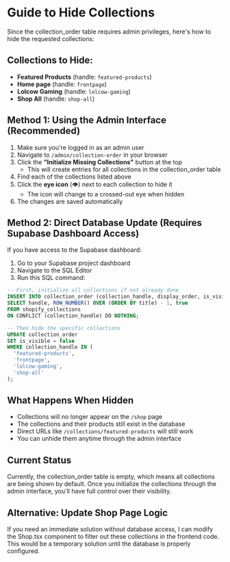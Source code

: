 # Guide to Hide Collections

Since the collection_order table requires admin privileges, here's how to hide the requested collections:

## Collections to Hide:
- **Featured Products** (handle: `featured-products`)
- **Home page** (handle: `frontpage`)
- **Lolcow Gaming** (handle: `lolcow-gaming`)
- **Shop All** (handle: `shop-all`)

## Method 1: Using the Admin Interface (Recommended)

1. Make sure you're logged in as an admin user
2. Navigate to `/admin/collection-order` in your browser
3. Click the **"Initialize Missing Collections"** button at the top
   - This will create entries for all collections in the collection_order table
4. Find each of the collections listed above
5. Click the **eye icon** (👁) next to each collection to hide it
   - The icon will change to a crossed-out eye when hidden
6. The changes are saved automatically

## Method 2: Direct Database Update (Requires Supabase Dashboard Access)

If you have access to the Supabase dashboard:

1. Go to your Supabase project dashboard
2. Navigate to the SQL Editor
3. Run this SQL command:

```sql
-- First, initialize all collections if not already done
INSERT INTO collection_order (collection_handle, display_order, is_visible)
SELECT handle, ROW_NUMBER() OVER (ORDER BY title) - 1, true
FROM shopify_collections
ON CONFLICT (collection_handle) DO NOTHING;

-- Then hide the specific collections
UPDATE collection_order 
SET is_visible = false 
WHERE collection_handle IN (
  'featured-products',
  'frontpage',
  'lolcow-gaming',
  'shop-all'
);
```

## What Happens When Hidden

- Collections will no longer appear on the `/shop` page
- The collections and their products still exist in the database
- Direct URLs like `/collections/featured-products` will still work
- You can unhide them anytime through the admin interface

## Current Status

Currently, the collection_order table is empty, which means all collections are being shown by default. Once you initialize the collections through the admin interface, you'll have full control over their visibility.

## Alternative: Update Shop Page Logic

If you need an immediate solution without database access, I can modify the Shop.tsx component to filter out these collections in the frontend code. This would be a temporary solution until the database is properly configured.